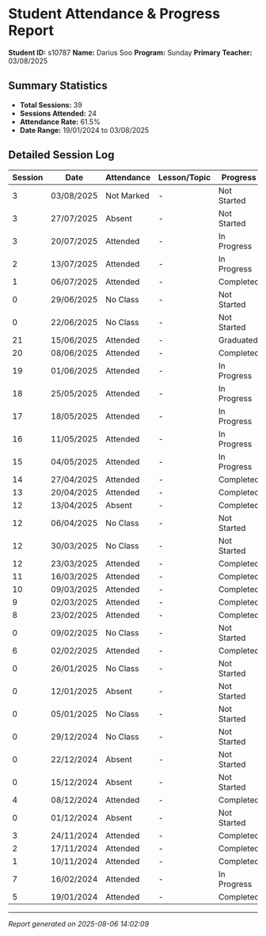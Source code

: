 # Student Attendance & Progress Report

**Student ID:** s10787
**Name:** Darius Soo
**Program:** Sunday
**Primary Teacher:** 03/08/2025

## Summary Statistics
- **Total Sessions:** 39
- **Sessions Attended:** 24
- **Attendance Rate:** 61.5%
- **Date Range:** 19/01/2024 to 03/08/2025

## Detailed Session Log

| Session | Date | Attendance | Lesson/Topic | Progress |
|---------|------|------------|--------------|----------|
| 3 | 03/08/2025 | Not Marked | - | Not Started |
| 3 | 27/07/2025 | Absent | - | Not Started |
| 3 | 20/07/2025 | Attended | - | In Progress |
| 2 | 13/07/2025 | Attended | - | In Progress |
| 1 | 06/07/2025 | Attended | - | Completed |
| 0 | 29/06/2025 | No Class | - | Not Started |
| 0 | 22/06/2025 | No Class | - | Not Started |
| 21 | 15/06/2025 | Attended | - | Graduated |
| 20 | 08/06/2025 | Attended | - | Completed |
| 19 | 01/06/2025 | Attended | - | In Progress |
| 18 | 25/05/2025 | Attended | - | In Progress |
| 17 | 18/05/2025 | Attended | - | In Progress |
| 16 | 11/05/2025 | Attended | - | In Progress |
| 15 | 04/05/2025 | Attended | - | In Progress |
| 14 | 27/04/2025 | Attended | - | Completed |
| 13 | 20/04/2025 | Attended | - | Completed |
| 12 | 13/04/2025 | Absent | - | Completed |
| 12 | 06/04/2025 | No Class | - | Not Started |
| 12 | 30/03/2025 | No Class | - | Not Started |
| 12 | 23/03/2025 | Attended | - | Completed |
| 11 | 16/03/2025 | Attended | - | Completed |
| 10 | 09/03/2025 | Attended | - | Completed |
| 9 | 02/03/2025 | Attended | - | Completed |
| 8 | 23/02/2025 | Attended | - | Completed |
| 0 | 09/02/2025 | No Class | - | Not Started |
| 6 | 02/02/2025 | Attended | - | Completed |
| 0 | 26/01/2025 | No Class | - | Not Started |
| 0 | 12/01/2025 | Absent | - | Not Started |
| 0 | 05/01/2025 | No Class | - | Not Started |
| 0 | 29/12/2024 | No Class | - | Not Started |
| 0 | 22/12/2024 | Absent | - | Not Started |
| 0 | 15/12/2024 | Absent | - | Not Started |
| 4 | 08/12/2024 | Attended | - | Completed |
| 0 | 01/12/2024 | Absent | - | Not Started |
| 3 | 24/11/2024 | Attended | - | Completed |
| 2 | 17/11/2024 | Attended | - | Completed |
| 1 | 10/11/2024 | Attended | - | Completed |
| 7 | 16/02/2024 | Attended | - | In Progress |
| 5 | 19/01/2024 | Attended | - | Completed |

---
*Report generated on 2025-08-06 14:02:09*